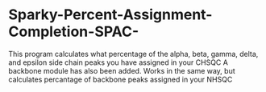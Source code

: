 # Sparky-Percent-Assignment-Completion-SPAC-
This program calculates what percentage of the alpha, beta, gamma, delta, and epsilon side chain peaks you have assigned in your CHSQC
A backbone module has also been added. Works in the same way, but calculates percantage of backbone peaks assigned in your NHSQC
